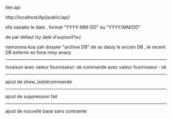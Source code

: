 lien api

http://localhost/Api/public/api/

efa nasiako le date , format "YYYY-MM-DD" ou "YYYY/MM/DD"

de par defaut izy date d'aujourd'hui

namorona koa zah dossier "archive DB" de ao daoly le ancien DB , le recent DB externe eo fona misy anazy


***********************************

livraison avec valeur fournisseur: ok
commande avec valeur fournisseur : ok



***********************
ajout de show_lastidcommande


******************

ajout de suppression fait

*********************************
ajout de nouvelle base sans contrainte